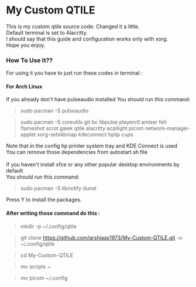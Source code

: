 # My Custom QTILE
This is my custom qtile source code. Changed it a little.\
Default terminal is set to Alacritty.\
I should say that this guide and configuration works only with xorg.\
Hope you enjoy.
### How To Use It??
For using it you have to just run these codes in terminal : 

#### For Arch Linux
If you already don't have pulseaudio installed
You should run this command:
> sudo pacman -S pulseaudio

> sudo pacman -S coreutils git bc libpulse playerctl amixer feh flameshot scrot gawk qtile alacritty acpilight picom network-manager-applet xorg-setxkbmap kdeconnect hplip cups

Note that in the config hp printer system tray and KDE Connect is used\
You can remove those dependencies from autostart.sh file\
\
If you haven't install xfce or any other popular desktop environments by default\
You should run this command: 
> sudo pacman -S libnotify dunst

Press Y to install the packages.

#### After writing those command do this :
> mkdir -p ~/.config/qtile

> git clone https://github.com/arshiaas1973/My-Custom-QTILE.git -o ~/.config/qtile

> cd My-Custom-QTILE

> mv scripts ~

> mv picom ~/.config


